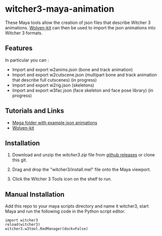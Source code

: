 # witcher3-maya-animation
These Maya tools allow the creation of json files that describe Witcher 3 animations. [Wolven-kit](https://github.com/Traderain/Wolven-kit) can then be used to import the json animations into Witcher 3 formats.


## Features

In particular you can : 
- Import and export w2anims.json (bone and track animation)
- Import and export w2cutscene.json (multipart bone and track animation that describe full cutscenes) (in progress)
- Import and export w2rig.json (skeletons)
- Import and export w3fac.json (face skeleton and face pose library) (in progress)


## Tutorials and Links
- [Mega folder with example json animations](https://mega.nz/folder/EyZjkawT#rmXWyanHjtX8r3X_GEyIwg)
- [Wolven-kit](https://github.com/Traderain/Wolven-kit)

## Installation

1. Download and unzip the *witcher3.zip* file from [github releases](https://github.com/dingdio/witcher3-maya-animation/releases) or clone this git.

2. Drag and drop the "witcher3/install.mel" file onto the Maya viewport.

3. Click the Witcher 3 Tools icon on the shelf to run.


## Manual Installation

Add this repo to your maya scripts directory and name it witcher3, start Maya and run the following code in the Python script editor.

```
import witcher3
reload(witcher3)
witcher3.w3tool.RedManager(dock=False)
```


